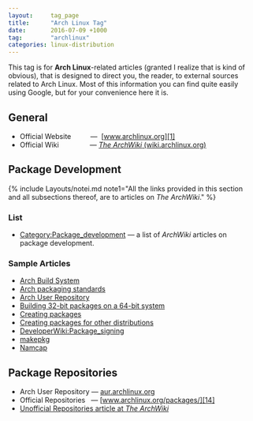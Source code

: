 ```yaml
---
layout:     tag_page
title:      "Arch Linux Tag"
date:       2016-07-09 +1000
tag:        "archlinux"
categories: linux-distribution
---
```


This tag is for **Arch Linux**-related articles (granted I realize that is kind of obvious), that is designed to direct you, the reader, to external sources related to Arch Linux. Most of this information you can find quite easily using Google, but for your convenience here it is.

## General
* Official Website &nbsp;&nbsp;&nbsp;&nbsp;&nbsp;&nbsp;&nbsp;&nbsp;&nbsp;&mdash;&nbsp; [www.archlinux.org][1]
* Official Wiki &nbsp;&nbsp;&nbsp;&nbsp;&nbsp;&nbsp;&nbsp;&nbsp;&nbsp;&nbsp;&nbsp;&nbsp;&nbsp;&nbsp; &mdash; [*The ArchWiki* (wiki.archlinux.org)][2]

## Package Development
{% include Layouts/notei.md note1="All the links provided in this section and all subsections thereof, are to articles on *The ArchWiki*." %}
<br/>

### List
* [Category:Package_development][3] &mdash; a list of *ArchWiki* articles on package development.

### Sample Articles
* [Arch Build System][4]
* [Arch packaging standards][5]
* [Arch User Repository][6]
* [Building 32-bit packages on a 64-bit system][7]
* [Creating packages][8]
* [Creating packages for other distributions][9]
* [DeveloperWiki:Package_signing][10]
* [makepkg][11]
* [Namcap][12]

## Package Repositories
* Arch User Repository &mdash; [aur.archlinux.org][13]
* Official Repositories &nbsp; &mdash; [www.archlinux.org/packages/][14]
* [Unofficial Repositories article at *The ArchWiki*][15]

[1]:  https://www.archlinux.org
[2]:  https://wiki.archlinux.org
[3]:  https://wiki.archlinux.org/index.php/Category:Package_development
[4]:  https://wiki.archlinux.org/index.php/Arch_Build_System
[5]:  https://wiki.archlinux.org/index.php/Arch_packaging_standards
[6]:  https://wiki.archlinux.org/index.php/Arch_User_Repository
[7]:  https://wiki.archlinux.org/index.php/Building_32-bit_packages_on_a_64-bit_system
[8]:  https://wiki.archlinux.org/index.php/Creating_packages
[9]:  https://wiki.archlinux.org/index.php/Creating_packages_for_other_distributions
[10]: https://wiki.archlinux.org/index.php/DeveloperWiki:Package_signing
[11]: https://wiki.archlinux.org/index.php/Makepkg
[12]: https://wiki.archlinux.org/index.php/Namcap
[13]: https://aur.archlinux.org
[14]: https://www.archlinux.org/packages/
[15]: https://wiki.archlinux.org/index.php/Unofficial_user_repositories

